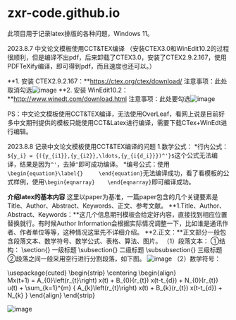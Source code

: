 # zxr-code.github.io

此项目用于记录latex排版的各种问题，Windows 11。


2023.8.7 中文论文模板使用CCT&TEX编译
（安装CTEX3.0和WinEdit10.2的过程很顺利，但是编译不出pdf，后来卸载了CTEX3.0，安装了CTEX2.9.2.167，使用PDFTeXify编译，即可得到pdf，而且速度也还可以。）

**1. 安装 CTEX2.9.2.167：**https://ctex.org/ctex/download/
   注意事项：此处取消勾选![image](https://github.com/zxr-code/zxr-code.github.io/assets/64823727/c9d7eede-a143-4777-b4b2-42bb6106b05c)
**2. 安装 WinEdit10.2：**http://www.winedt.com/download.html
   注意事项：此处要勾选![image](https://github.com/zxr-code/zxr-code.github.io/assets/64823727/484950ed-dd84-4418-80c6-ad0029c1b08e)

PS：中文论文模板使用CCT&TEX编译，无法使用OverLeaf，看网上说是目前好多中文期刊提供的模板只能使用CCT&Latex进行编译，需要下载CTex+WinEdt进行编辑。



2023.8.8 记录中文论文模板使用CCT&TEX编译的问题
1.数学公式：
*行内公式：`${y_i} = {({y_{i1}},{y_{i2}},\ldots,{y_{i{d_i}}})^'}$`这个公式无法编译，结果是因为`^'`，去掉`^`即可成功编译。
*编号公式：使用`\begin{equation}\label{}     \end{equation}`无法编译成功，看了看模板的公式样例，使用`\begin{eqnarray}    \end{eqnarray}`即可编译成功。





**介绍latex的基本内容**
这里以paper为基准，一篇paper包含的几个关键要素是Title、Author、Abstract、Keywords、正文、参考文献。
**1.Title、Author、Abstract、Keywords：**这几个信息期刊模板会给定好内容，直接找到相应位置替换就行。有时候Author Information会根据实际情况调整一下，比如谁是通讯作者、作者单位等等，这种情况这里先不详细介绍。
**2.正文：**正文部分一般包含段落文本、数学符号、数学公式、表格、算法、图片。
  （1）段落文本：
   ①结构：
   \section{} 一级标题
   \subsection{} 二级标题
   \subsubsection{} 三级标题
   ②段落之间一般采用空行进行分割段落，如下图。
   ![image](https://github.com/zxr-code/zxr-code.github.io/assets/64823727/176baa90-32cc-4570-b921-775dc2e4da0f)
   （2）数学符号：
   

\usepackage{cuted}
\begin{strip}
    \centering
    \begin{align}	   
        Mx(t+1) = A_{0}\left(r_{t}\right) x(t) + B_{0}(r_{t}) x(t-t_{d}) + N_{0}(r_{t}) u(t) + \sum_{k=1}^{m} \{ A_{k}\left(r_{t}\right) x(t) + B_{k}(r_{t}) x(t-t_{d}) + N_{k} \}
    \end{align}
\end{strip}

![image](https://github.com/zxr-code/zxr-code.github.io/assets/64823727/d0aca4e5-4a2a-41ca-a5c5-1ef3a12c552c)
